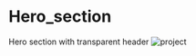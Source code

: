 # Hero_section
Hero section with transparent header
![project](https://github.com/user-attachments/assets/ddab75a1-9d5a-43a2-ac75-1da474ac3a58)
